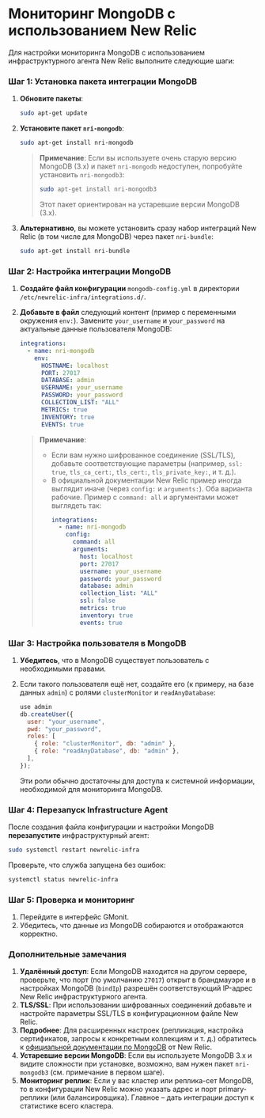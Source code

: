 # Мониторинг MongoDB с использованием New Relic

Для настройки мониторинга MongoDB с использованием инфраструктурного агента New Relic выполните следующие шаги:

### Шаг 1: Установка пакета интеграции MongoDB

1. **Обновите пакеты**:
   ```bash
   sudo apt-get update
   ```
2. **Установите пакет `nri-mongodb`**:
   ```bash
   sudo apt-get install nri-mongodb
   ```
   > **Примечание**: Если вы используете очень старую версию MongoDB (3.x) и пакет `nri-mongodb` недоступен, попробуйте установить `nri-mongodb3`:
   > ```bash
   > sudo apt-get install nri-mongodb3
   > ```
   > Этот пакет ориентирован на устаревшие версии MongoDB (3.x).

3. **Альтернативно**, вы можете установить сразу набор интеграций New Relic (в том числе для MongoDB) через пакет `nri-bundle`:
   ```bash
   sudo apt-get install nri-bundle
   ```


### Шаг 2: Настройка интеграции MongoDB

1. **Создайте файл конфигурации** `mongodb-config.yml` в директории `/etc/newrelic-infra/integrations.d/`.

2. **Добавьте в файл** следующий контент (пример с переменными окружения `env:`). Замените `your_username` и `your_password` на актуальные данные пользователя MongoDB:

   ```yaml
   integrations:
     - name: nri-mongodb
       env:
         HOSTNAME: localhost
         PORT: 27017
         DATABASE: admin
         USERNAME: your_username
         PASSWORD: your_password
         COLLECTION_LIST: "ALL"
         METRICS: true
         INVENTORY: true
         EVENTS: true
   ```

   > **Примечание**:  
   > - Если вам нужно шифрованное соединение (SSL/TLS), добавьте соответствующие параметры (например, `ssl: true`, `tls_ca_cert:`, `tls_cert:`, `tls_private_key:`, и т. д.).  
   > - В официальной документации New Relic пример иногда выглядит иначе (через `config:` и `arguments:`). Оба варианта рабочие. Пример с `command: all` и аргументами может выглядеть так:
   >   ```yaml
   >   integrations:
   >     - name: nri-mongodb
   >       config:
   >         command: all
   >         arguments:
   >           host: localhost
   >           port: 27017
   >           username: your_username
   >           password: your_password
   >           database: admin
   >           collection_list: "ALL"
   >           ssl: false
   >           metrics: true
   >           inventory: true
   >           events: true
   >   ```


### Шаг 3: Настройка пользователя в MongoDB

1. **Убедитесь**, что в MongoDB существует пользователь с необходимыми правами.
2. Если такого пользователя ещё нет, создайте его (к примеру, на базе данных `admin`) с ролями `clusterMonitor` и `readAnyDatabase`:

   ```javascript
   use admin
   db.createUser({
     user: "your_username",
     pwd: "your_password",
     roles: [
       { role: "clusterMonitor", db: "admin" },
       { role: "readAnyDatabase", db: "admin" },
     ],
   });
   ```

   Эти роли обычно достаточны для доступа к системной информации, необходимой для мониторинга MongoDB.


### Шаг 4: Перезапуск Infrastructure Agent

После создания файла конфигурации и настройки MongoDB **перезапустите** инфраструктурный агент:
```bash
sudo systemctl restart newrelic-infra
```

Проверьте, что служба запущена без ошибок:
```bash
systemctl status newrelic-infra
```

### Шаг 5: Проверка и мониторинг

1. Перейдите в интерфейс GMonit.
2. Убедитесь, что данные из MongoDB собираются и отображаются корректно.


### Дополнительные замечания

1. **Удалённый доступ**: Если MongoDB находится на другом сервере, проверьте, что порт (по умолчанию `27017`) открыт в брандмауэре и в настройках MongoDB (`bindIp`) разрешён соответствующий IP-адрес New Relic инфраструктурного агента.
2. **TLS/SSL**: При использовании шифрованных соединений добавьте и настройте параметры SSL/TLS в конфигурационном файле New Relic.
3. **Подробнее**: Для расширенных настроек (репликация, настройка сертификатов, запросы к конкретным коллекциям и т. д.) обратитесь к [официальной документации по MongoDB](https://docs.newrelic.com/install/mongodb/) от New Relic.
4. **Устаревшие версии MongoDB**: Если вы используете MongoDB 3.x и видите сложности при установке, возможно, вам нужен пакет `nri-mongodb3` (см. примечание в первом шаге).  
5. **Мониторинг реплик**: Если у вас кластер или реплика-сет MongoDB, то в конфигурации New Relic можно указать адрес и порт primary-реплики (или балансировщика). Главное – дать интеграции доступ к статистике всего кластера.
